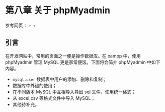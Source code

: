 # 第八章 关于 phpMyadmin

参考网页：
+
+

## 引言

在开发网站中，常用的页面之一便是操作数据库。在 xampp 中，使用 phpMyadmin 管理 MySQL 更是家常便饭。下面将会简介 phpMyadmin 中如下内容。
+ `mysql.user` 数据表中用户的添加、删除和复制；
+ 数据库中外键的使用；
+ 在不同版本 MySQL 中互相导入导出 sql 文件，使用统一格式；
+ 从 excel,csv 等格式文件中导入 MySQL；
+ 其他待补充。